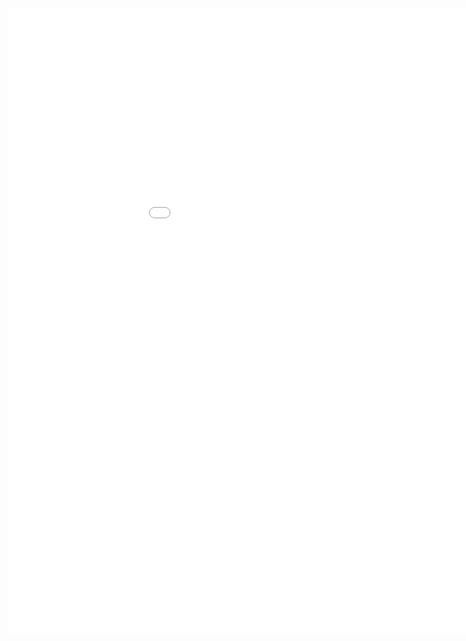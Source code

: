 <style>
.dox {
  min-width: 1050px;
  min-height: 1000px;
  width: 100%;
  display: block;
}
</style>

<div class="dox">
	<iframe src="./iot-headless/5.0/index.html" class="dox" frameborder="0">
	</iframe>
</div>
